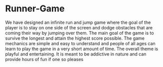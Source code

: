 # Runner-Game
We have designed an infinite run and jump game where the goal of the player is to stay on one side of the screen and dodge obstacles that are coming their way by jumping over them. The main goal of the game is to survive the longest and attain the highest score possible. The game mechanics are simple and easy to understand and people of all ages can learn to play the game in a very short amount of time. The overall theme is playful and entertaining. It is meant to be addictive in nature and can provide hours of fun if one so pleases
